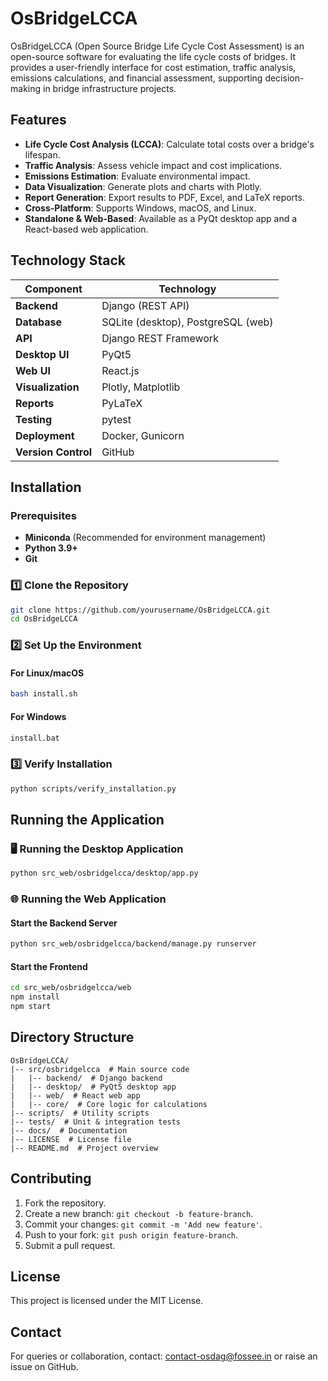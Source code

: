 # OsBridgeLCCA

OsBridgeLCCA (Open Source Bridge Life Cycle Cost Assessment) is an open-source software for evaluating the life cycle costs of bridges. It provides a user-friendly interface for cost estimation, traffic analysis, emissions calculations, and financial assessment, supporting decision-making in bridge infrastructure projects.

## Features
- **Life Cycle Cost Analysis (LCCA)**: Calculate total costs over a bridge's lifespan.
- **Traffic Analysis**: Assess vehicle impact and cost implications.
- **Emissions Estimation**: Evaluate environmental impact.
- **Data Visualization**: Generate plots and charts with Plotly.
- **Report Generation**: Export results to PDF, Excel, and LaTeX reports.
- **Cross-Platform**: Supports Windows, macOS, and Linux.
- **Standalone & Web-Based**: Available as a PyQt desktop app and a React-based web application.

## Technology Stack

| Component       | Technology             |
|----------------|------------------------|
| **Backend**    | Django (REST API)      |
| **Database**   | SQLite (desktop), PostgreSQL (web) |
| **API**        | Django REST Framework  |
| **Desktop UI** | PyQt5                  |
| **Web UI**     | React.js               |
| **Visualization** | Plotly, Matplotlib  |
| **Reports**    | PyLaTeX                |
| **Testing**    | pytest                 |
| **Deployment** | Docker, Gunicorn       |
| **Version Control** | GitHub            |

## Installation

### Prerequisites
- **Miniconda** (Recommended for environment management)
- **Python 3.9+**
- **Git**

### 1️⃣ Clone the Repository
```sh
git clone https://github.com/yourusername/OsBridgeLCCA.git
cd OsBridgeLCCA
```

### 2️⃣ Set Up the Environment
#### **For Linux/macOS**
```sh
bash install.sh
```

#### **For Windows**
```bat
install.bat
```

### 3️⃣ Verify Installation
```sh
python scripts/verify_installation.py
```

## Running the Application

### 🖥️ **Running the Desktop Application**
```sh
python src_web/osbridgelcca/desktop/app.py
```

### 🌐 **Running the Web Application**
#### **Start the Backend Server**
```sh
python src_web/osbridgelcca/backend/manage.py runserver
```
#### **Start the Frontend**
```sh
cd src_web/osbridgelcca/web
npm install
npm start
```

## Directory Structure
```
OsBridgeLCCA/
|-- src/osbridgelcca  # Main source code
|   |-- backend/  # Django backend
|   |-- desktop/  # PyQt5 desktop app
|   |-- web/  # React web app
|   |-- core/  # Core logic for calculations
|-- scripts/  # Utility scripts
|-- tests/  # Unit & integration tests
|-- docs/  # Documentation
|-- LICENSE  # License file
|-- README.md  # Project overview
```

## Contributing
1. Fork the repository.
2. Create a new branch: `git checkout -b feature-branch`.
3. Commit your changes: `git commit -m 'Add new feature'`.
4. Push to your fork: `git push origin feature-branch`.
5. Submit a pull request.

## License
This project is licensed under the MIT License.

## Contact
For queries or collaboration, contact: contact-osdag@fossee.in or raise an issue on GitHub.

